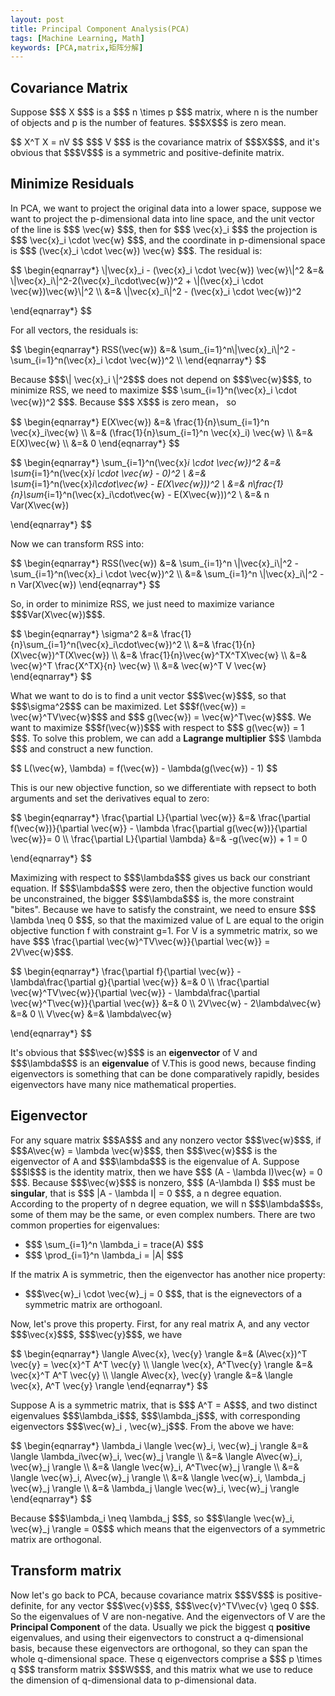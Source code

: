 ```yaml
---
layout: post
title: Principal Component Analysis(PCA)
tags: [Machine Learning, Math]
keywords: [PCA,matrix,矩阵分解]
---
```

<h2>Covariance Matrix</h2>
<p>
Suppose $$$ X $$$ is a $$$ n \times p $$$ matrix, where n is the number of objects and p is the number of features. $$$X$$$ is zero mean.
</p>

<p>
$$
	X^T X = nV
$$
$$$ V $$$ is the covariance matrix of $$$X$$$, and it's obvious that $$$V$$$ is a symmetric and positive-definite matrix.
</p>

<h2>Minimize Residuals</h2>
<p>
In PCA, we want to project the original data into a lower space, suppose we want to project the p-dimensional data into line space, and the unit vector of the line is $$$ \vec{w} $$$, then for $$$ \vec{x}_i $$$ the projection is $$$ \vec{x}_i \cdot \vec{w} $$$, and the coordinate in p-dimensional space is $$$ (\vec{x}_i \cdot \vec{w}) \vec{w} $$$. The residual is:
</p>

<p>
$$ \begin{eqnarray*}
	\|\vec{x}_i - (\vec{x}_i \cdot \vec{w}) \vec{w}\|^2
	&=& \|\vec{x}_i\|^2-2(\vec{x}_i\cdot\vec{w})^2 + \|(\vec{x}_i \cdot \vec{w})\vec{w}\|^2 \\
	&=& \|\vec{x}_i\|^2 - (\vec{x}_i \cdot \vec{w})^2

\end{eqnarray*} $$
</p>

<p>
For all vectors, the residuals is:
</p>

<p>
$$ \begin{eqnarray*}
	RSS(\vec{w}) &=& \sum_{i=1}^n\|\vec{x}_i\|^2 - \sum_{i=1}^n(\vec{x}_i \cdot \vec{w})^2 \\
\end{eqnarray*} $$
</p>

<p>
Because $$$\| \vec{x}_i \|^2$$$ does not depend on $$$\vec{w}$$$, to minimize RSS, we need to maximize $$$ \sum_{i=1}^n(\vec{x}_i \cdot \vec{w})^2 $$$. Because $$$ X$$$ is zero mean， so
</p>

<p>
$$ \begin{eqnarray*}
	E(X\vec{w}) &=& \frac{1}{n}\sum_{i=1}^n \vec{x}_i\vec{w}	\\
				&=& (\frac{1}{n}\sum_{i=1}^n \vec{x}_i) \vec{w} \\
				&=& E(X)\vec{w} \\
				&=& 0
\end{eqnarray*} $$


$$ \begin{eqnarray*}
	\sum_{i=1}^n(\vec{x}_i \cdot \vec{w})^2 
				&=& \sum_{i=1}^n(\vec{x}_i \cdot \vec{w} - 0)^2 \\
				&=& \sum_{i=1}^n(\vec{x}_i\cdot\vec{w} - E(X\vec{w}))^2 \\
				&=& n\frac{1}{n}\sum_{i=1}^n(\vec{x}_i\cdot\vec{w} - E(X\vec{w}))^2 \\
				&=& n Var(X\vec{w})

\end{eqnarray*} $$
</p>

<p>
Now we can transform RSS into:
</p>

<p>
$$ \begin{eqnarray*}
	RSS(\vec{w}) &=& \sum_{i=1}^n \|\vec{x}_i\|^2 - \sum_{i=1}^n(\vec{x}_i \cdot \vec{w})^2 \\
				 &=& \sum_{i=1}^n \|\vec{x}_i\|^2 - n Var(X\vec{w})
\end{eqnarray*} $$
</p>

<p>
So, in order to minimize RSS, we just need to maximize variance $$$Var(X\vec{w})$$$.
</p>

<p>
$$ \begin{eqnarray*}
	\sigma^2 &=& \frac{1}{n}\sum_{i=1}^n(\vec{x}_i\cdot\vec{w})^2 \\
	                   &=& \frac{1}{n}(X\vec{w})^T(X\vec{w})  \\
					   &=& \frac{1}{n}\vec{w}^TX^TX\vec{w} \\
					   &=& \vec{w}^T \frac{X^TX}{n} \vec{w} \\
					   &=& \vec{w}^T V \vec{w} 
\end{eqnarray*} $$
</p>

<p>
What we want to do is to find a unit vector $$$\vec{w}$$$, so that $$$\sigma^2$$$ can be maximized. Let $$$f(\vec{w}) = \vec{w}^TV\vec{w}$$$ and $$$ g(\vec{w}) = \vec{w}^T\vec{w}$$$. We want to maximize $$$f(\vec{w})$$$ with respect to $$$ g(\vec{w}) = 1 $$$. To solve this problem, we can add a <strong>Lagrange multiplier</strong> $$$ \lambda $$$ and construct a new function.
</p>

<p>
$$
	L(\vec{w}, \lambda) = f(\vec{w}) - \lambda(g(\vec{w}) - 1)
$$
</p>

<p>
This is our new objective function, so we differentiate with repsect to both arguments and set the derivatives equal to zero:
</p>

<p>
$$ \begin{eqnarray*}
	\frac{\partial L}{\partial \vec{w}} &=& 
		\frac{\partial f(\vec{w})}{\partial \vec{w}} - 
		\lambda \frac{\partial g(\vec{w})}{\partial \vec{w}}= 0 \\
	\frac{\partial L}{\partial \lambda} &=& -g(\vec{w}) + 1 = 0


\end{eqnarray*} $$
</p>

<p>
Maximizing with respect to $$$\lambda$$$ gives us back our constriant equation. If $$$\lambda$$$ were zero, then the objective function would be unconstrained, the bigger $$$\lambda$$$ is, the more constraint "bites". Because we have to satisfy the constraint, we need to ensure $$$ \lambda \neq 0 $$$, so that the maximized value of L are equal to the origin objective function f with constraint g=1. For V is a symmetric matrix, so we have $$$ \frac{\partial \vec{w}^TV\vec{w}}{\partial \vec{w}} = 2V\vec{w}$$$.
</p>

<p>
$$ \begin{eqnarray*}
	\frac{\partial f}{\partial \vec{w}} - \lambda\frac{\partial g}{\partial \vec{w}} &=& 0 \\
	\frac{\partial \vec{w}^TV\vec{w}}{\partial \vec{w}} - 
	\lambda\frac{\partial \vec{w}^T\vec{w}}{\partial \vec{w}} &=& 0 \\
	2V\vec{w} - 2\lambda\vec{w} &=& 0 \\
	V\vec{w} &=& \lambda\vec{w}

\end{eqnarray*} $$
</p>

<p>
It's obvious that $$$\vec{w}$$$ is an <strong>eigenvector</strong> of V and $$$\lambda$$$ is an <strong>eigenvalue</strong> of V.This is good news, because finding eigenvectors is something that can be done comparatively rapidly, besides eigenvectors have many nice mathematical properties.
</p>

<h2>Eigenvector</h2>
<p>
For any square matrix $$$A$$$ and any nonzero vector $$$\vec{w}$$$, if $$$A\vec{w} = \lambda \vec{w}$$$, then $$$\vec{w}$$$ is the eigenvector of A and $$$\lambda$$$ is the eigenvalue of A. Suppose $$$I$$$ is the identity matrix, then we have $$$ (A - \lambda I)\vec{w} = 0 $$$. Because $$$\vec{w}$$$ is nonzero, $$$ (A-\lambda I) $$$ must be <strong>singular</strong>, that is $$$ |A - \lambda I| = 0 $$$, a n degree equation. According to the property of n degree equation, we will n $$$\lambda$$$s, some of them may be the same, or even complex numbers. There are two common properties for eigenvalues:
</p>

<ul>
<li>$$$ \sum_{i=1}^n \lambda_i = trace(A) $$$</li>
<li>$$$ \prod_{i=1}^n \lambda_i = |A| $$$</li>
</ul>

<p>
If the matrix A is symmetric, then the eigenvector has another nice property:
</p>
<ul>
<li>$$$\vec{w}_i \cdot \vec{w}_j = 0 $$$, that is the eignevectors of a symmetric matrix are </strong>orthogoanl</strong>.</li>
</ul>

<p>
Now, let's prove this property. First, for any real matrix A, and any vector $$$\vec{x}$$$, $$$\vec{y}$$$, we have
</p>

<p>
$$ \begin{eqnarray*}
	\langle A\vec{x}, \vec{y} \rangle &=& (A\vec{x})^T \vec{y} = \vec{x}^T A^T \vec{y} \\
	\langle \vec{x}, A^T\vec{y} \rangle &=& \vec{x}^T A^T \vec{y} \\
	\langle A\vec{x}, \vec{y} \rangle &=& \langle \vec{x}, A^T \vec{y} \rangle
\end{eqnarray*} $$
</p>

<p>
Suppose A is a symmetric matrix, that is $$$ A^T = A$$$, and two distinct eigenvalues $$$\lambda_i$$$, $$$\lambda_j$$$, with corresponding eigenvectors $$$\vec{w}_i , \vec{w}_j$$$. From the above we have:
</p>

<p>
$$ \begin{eqnarray*}
	\lambda_i \langle \vec{w}_i, \vec{w}_j \rangle &=& \langle \lambda_i\vec{w}_i, \vec{w}_j \rangle \\
												   &=& \langle A\vec{w}_i, \vec{w}_j \rangle \\
												   &=& \langle \vec{w}_i, A^T\vec{w}_j \rangle \\
												   &=& \langle \vec{w}_i, A\vec{w}_j \rangle \\
												   &=& \langle \vec{w}_i, \lambda_j \vec{w}_j \rangle \\
												   &=& \lambda_j \langle \vec{w}_i, \vec{w}_j \rangle
\end{eqnarray*} $$
</p>

<p>
Because $$$\lambda_i \neq \lambda_j $$$, so $$$\langle \vec{w}_i, \vec{w}_j \rangle = 0$$$ which means that the eigenvectors of a symmetric matrix are orthogonal.
</p>

<h2>Transform matrix</h2>
<p>
Now let's go back to PCA, because covariance matrix $$$V$$$ is positive-definite, for any vector $$$\vec{v}$$$, $$$\vec{v}^TV\vec{v} \geq 0 $$$. So the eigenvalues of V are non-negative. And the eigenvectors of V are the <strong>Principal Component</strong> of the data. Usually we pick the biggest q <strong>positive</strong> eigenvalues, and using their eigenvectors to construct a q-dimensional basis, because these eigenvectors are orthogonal, so they can span the whole q-dimensional space. These q eigenvectors comprise a $$$ p \times q $$$ transform matrix $$$W$$$, and this matrix what we use to reduce the dimension of q-dimensional data to p-dimensional data.
</p>
